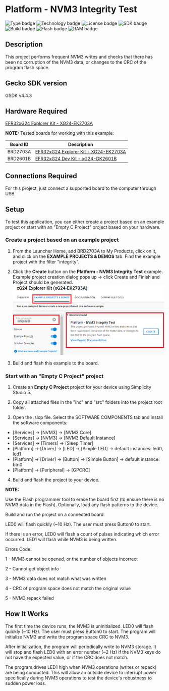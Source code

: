 # Platform - NVM3 Integrity Test

![Type badge](https://img.shields.io/badge/dynamic/json?url=https://raw.githubusercontent.com/SiliconLabs/application_examples_ci/master/platform_applications/platform_nvm3_integrity_test_common.json&label=Type&query=type&color=green)
![Technology badge](https://img.shields.io/badge/dynamic/json?url=https://raw.githubusercontent.com/SiliconLabs/application_examples_ci/master/platform_applications/platform_nvm3_integrity_test_common.json&label=Technology&query=technology&color=green)
![License badge](https://img.shields.io/badge/dynamic/json?url=https://raw.githubusercontent.com/SiliconLabs/application_examples_ci/master/platform_applications/platform_nvm3_integrity_test_common.json&label=License&query=license&color=green)
![SDK badge](https://img.shields.io/badge/dynamic/json?url=https://raw.githubusercontent.com/SiliconLabs/application_examples_ci/master/platform_applications/platform_nvm3_integrity_test_common.json&label=SDK&query=sdk&color=green)
![Build badge](https://img.shields.io/endpoint?url=https://raw.githubusercontent.com/SiliconLabs/application_examples_ci/master/platform_applications/platform_nvm3_integrity_test_build_status.json)
![Flash badge](https://img.shields.io/badge/dynamic/json?url=https://raw.githubusercontent.com/SiliconLabs/application_examples_ci/master/platform_applications/platform_nvm3_integrity_test_common.json&label=Flash&query=flash&color=blue)
![RAM badge](https://img.shields.io/badge/dynamic/json?url=https://raw.githubusercontent.com/SiliconLabs/application_examples_ci/master/platform_applications/platform_nvm3_integrity_test_common.json&label=RAM&query=ram&color=blue)
## Description ##

This project performs frequent NVM3 writes and checks that there has been no corruption of the NVM3 data, or changes to the CRC of the program flash space.

## Gecko SDK version

GSDK v4.4.3

## Hardware Required

[EFR32xG24 Explorer Kit - XG24-EK2703A](https://www.silabs.com/development-tools/wireless/efr32xg24-explorer-kit?tab=overview)

**NOTE:**
Tested boards for working with this example:

| Board ID | Description  |
| ---------------------- | ------ |
| BRD2703A | [EFR32xG24 Explorer Kit - XG24-EK2703A](https://www.silabs.com/development-tools/wireless/efr32xg24-explorer-kit?tab=overview)    |
| BRD2601B | [EFR32xG24 Dev Kit - xG24-DK2601B](https://www.silabs.com/development-tools/wireless/efr32xg24-dev-kit?tab=overview)   |

## Connections Required

For this project, just connect a supported board to the computer through USB.

## Setup

To test this application, you can either create a project based on an example project or start with an "Empty C Project" project based on your hardware.

### Create a project based on an example project

1. From the Launcher Home, add BRD2703A to My Products, click on it, and click on the **EXAMPLE PROJECTS & DEMOS** tab. Find the example project with the filter "integrity".
2. Click the **Create** button on the **Platform - NVM3 Integrity Test** example. Example project creation dialog pops up -> click Create and Finish and Project should be generated.
![create_project](image/create_project.png)

3. Build and flash this example to the board.

### Start with an "Empty C Project" project

1. Create an **Empty C Project** project for your device using Simplicity Studio 5.

2. Copy all attached files in the "inc" and "src" folders into the project root folder.

3. Open the .slcp file. Select the SOFTWARE COMPONENTS tab and install the software components:

- [Services] → [NVM3] → [NVM3 Core]
- [Services] → [NVM3] → [NVM3 Default Instance]
- [Services] → [Timers] → [Sleep Timer]
- [Platform] → [Driver] → [LED] → [Simple LED] → default instances: led0, led1
- [Platform] → [Driver] → [Button] → [Simple Button] → default instance: btn0
- [Platform] → [Peripheral] → [GPCRC]

4. Build and flash the project to your device.

**NOTE:**

Use the Flash programmer tool to erase the board first (to ensure there is no NVM3 data in the Flash). Optionally, load any flash patterns to the device.

Build and run the project on a connected board.

LED0 will flash quickly (~10 Hz). The user must press Button0 to start.

If there is an error, LED0 will flash a count of pulses indicating which error occurred.  LED1 will flash while NVM3 is being written.

Errors Code:

1 - NVM3 cannot be opened, or the number of objects incorrect

2 - Cannot get object info

3 - NVM3 data does not match what was written

4 - CRC of program space does not match the original value

5 - NVM3 repack failed

## How It Works

The first time the device runs, the NVM3 is uninitialized. LED0 will flash quickly (~10 Hz). The user must press Button0 to start. The program will initialize NVM3 and write the program space CRC to NVM3.

After initialization, the program will periodically write to NVM3 storage.  It will stop and flash LED0 with an error number (~2 Hz) if the NVM3 keys do not have the expected value, or if the CRC does not match.

The program drives LED1 high when NVM3 operations (writes or repack) are being conducted.  This will allow an outside device to interrupt power specifically during NVM3 operations to test the device's robustness to sudden power loss.
